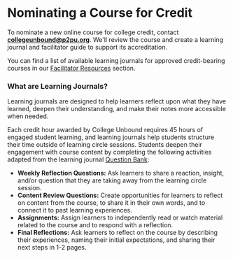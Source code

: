 # Nominating a Course for Credit

To nominate a new online course for college credit, contact [**collegeunbound@p2pu.org**](mailto:collegeunbound@p2pu.org). We'll review the course and create a learning journal and facilitator guide to support its accreditation.

You can find a list of available learning journals for approved credit-bearing courses in our [Facilitator Resources](https://docs.p2pu.org/credit-bearing-learning/facilitator-resources) section.

### What are Learning Journals?

Learning journals are designed to help learners reflect upon what they have learned, deepen their understanding, and make their notes more accessible when needed.&#x20;

Each credit hour awarded by College Unbound requires 45 hours of engaged student learning, and learning journals help students structure their time outside of learning circle sessions. Students deepen their engagement with course content by completing the following activities adapted from the learning journal [Question Bank](https://docs.p2pu.org/facilitation/question-bank):

* **Weekly Reflection Questions:** Ask learners to share a reaction, insight, and/or question that they are taking away from the learning circle session.&#x20;
* **Content Review Questions:** Create opportunities for learners to reflect on content from the course, to share it in their own words, and to connect it to past learning experiences.&#x20;
* **Assignments:** Assign learners to independently read or watch material related to the course and to respond with a reflection.&#x20;
* **Final Reflections:** Ask learners to reflect on the course by describing their experiences, naming their initial expectations, and sharing their next steps in 1-2 pages.

